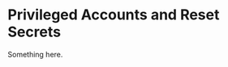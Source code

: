 [title]: # (Privileged Accounts and Reset Secrets)
[tags]: # (XXX)
[priority]: # (2890)
# Privileged Accounts and Reset Secrets
Something here.
